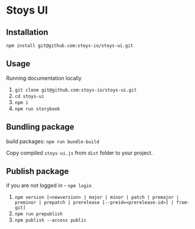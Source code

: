 # Stoys UI

## Installation

```
npm install git@github.com:stoys-io/stoys-ui.git
```

## Usage

Running documentation locally

1. `git clone git@github.com:stoys-io/stoys-ui.git`
1. `cd stoys-ui`
1. `npm i`
1. `npm run storybook`

## Bundling package

build packages: `npm run bundle-build`

Copy compiled `stoys-ui.js` from `dist` folder to your project.

## Publish package

if you are not logged in - `npm login`
1. `npm version [<newversion> | major | minor | patch | premajor | preminor | prepatch | prerelease [--preid=<prerelease-id>] | from-git]`
1. `npm run prepublish`
1. `npm publish --access public`

